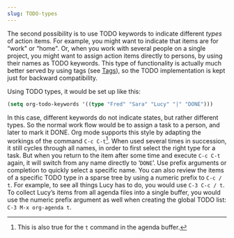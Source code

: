 ```yaml
---
slug: TODO-types
---
```


The second possibility is to use TODO keywords to indicate different *types* of action items. For example, you might want to indicate that items are for “work" or “home". Or, when you work with several people on a single project, you might want to assign action items directly to persons, by using their names as TODO keywords. This type of functionality is actually much better served by using tags (see [Tags](/docs/org/Tags)), so the TODO implementation is kept just for backward compatibility.

Using TODO types, it would be set up like this:

```lisp
(setq org-todo-keywords '((type "Fred" "Sara" "Lucy" "|" "DONE")))
```

In this case, different keywords do not indicate states, but rather different types. So the normal work flow would be to assign a task to a person, and later to mark it DONE. Org mode supports this style by adapting the workings of the command `C-c C-t`[^1]. When used several times in succession, it still cycles through all names, in order to first select the right type for a task. But when you return to the item after some time and execute `C-c C-t` again, it will switch from any name directly to ‘`DONE`’. Use prefix arguments or completion to quickly select a specific name. You can also review the items of a specific TODO type in a sparse tree by using a numeric prefix to `C-c / t`. For example, to see all things Lucy has to do, you would use `C-3 C-c / t`. To collect Lucy’s items from all agenda files into a single buffer, you would use the numeric prefix argument as well when creating the global TODO list: `C-3 M-x org-agenda t`.

[^1]: This is also true for the `t` command in the agenda buffer.
